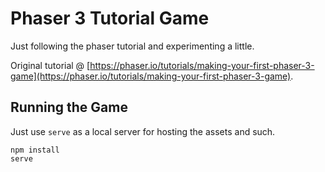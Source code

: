 # Phaser 3 Tutorial Game

Just following the phaser tutorial and experimenting a little.

Original tutorial @ [https://phaser.io/tutorials/making-your-first-phaser-3-game](https://phaser.io/tutorials/making-your-first-phaser-3-game).

## Running the Game

Just use `serve` as a local server for hosting the assets and such.

```shell
npm install
serve
```